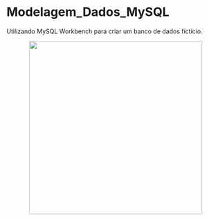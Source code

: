 # Modelagem_Dados_MySQL
Utilizando MySQL Workbench para criar um banco de dados fictício.


<div align = "center" >
  <img src = "![nota_fiscal](https://user-images.githubusercontent.com/96260598/165171686-2a242ac2-7092-425b-9b65-b18b89b112f9.jpg)" width = "400px"/> </div> 
